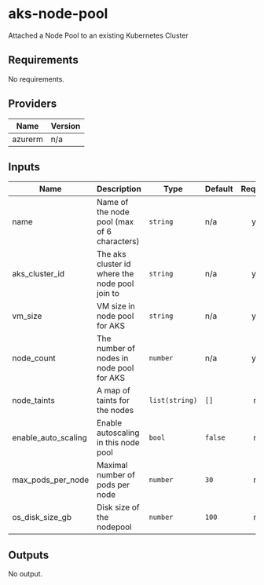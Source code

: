 # aks-node-pool

Attached a Node Pool to an existing Kubernetes Cluster

## Requirements

No requirements.

## Providers

| Name | Version |
|------|---------|
| azurerm | n/a |

## Inputs

| Name | Description | Type | Default | Required |
|------|-------------|------|---------|:--------:|
| name | Name of the node pool (max of 6 characters) | `string` | n/a | yes |
| aks\_cluster\_id | The aks cluster id where the node pool join to | `string` | n/a | yes |
| vm\_size | VM size in node pool for AKS | `string` | n/a | yes |
| node\_count | The number of nodes in node pool for AKS | `number` | n/a | yes |
| node\_taints | A map of taints for the nodes | `list(string)` | `[]` | no |
| enable\_auto\_scaling | Enable autoscaling in this node pool | `bool` | `false` | no |
| max\_pods\_per\_node | Maximal number of pods per node | `number` | `30` | no |
| os\_disk\_size\_gb | Disk size of the nodepool | `number` | `100` | no |

## Outputs

No output.

